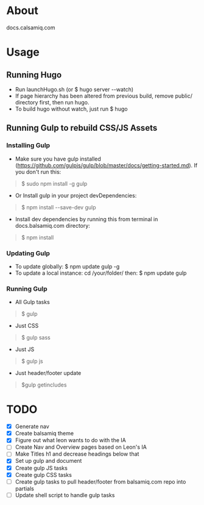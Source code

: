 # About
docs.calsamiq.com

# Usage

## Running Hugo
- Run launchHugo.sh (or $ hugo server --watch)
- If page hierarchy has been altered from previous build, remove public/ directory first, then run hugo.
- To build hugo without watch, just run $ hugo

## Running Gulp to rebuild CSS/JS Assets

### Installing Gulp
- Make sure you have gulp installed (https://github.com/gulpjs/gulp/blob/master/docs/getting-started.md). If you don't run this:
>    $ sudo npm install -g gulp
- Or Install gulp in your project devDependencies:
>    $ npm install --save-dev gulp
- Install dev dependencies by running this from terminal in docs.balsamiq.com directory:
>    $ npm install

### Updating Gulp
- To update globally: $ npm update gulp -g
- To update a local instance: cd /your/folder/ then: $ npm update gulp

### Running Gulp
- All Gulp tasks
>    $ gulp
- Just CSS
>    $ gulp sass
- Just JS
>    $ gulp js
- Just header/footer update
>    $gulp getincludes

# TODO
- [x] Generate nav
- [x] Create balsamiq theme
- [x] Figure out what leon wants to do with the IA
- [ ] Create Nav and Overview pages based on Leon's IA
- [ ] Make Titles h1 and decrease headings below that
- [x] Set up gulp and document
- [x] Create gulp JS tasks
- [x] Create gulp CSS tasks
- [ ] Create gulp tasks to pull header/footer from balsamiq.com repo into partials
- [ ] Update shell script to handle gulp tasks
